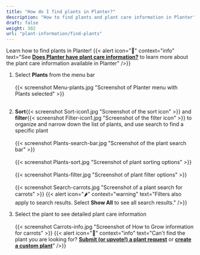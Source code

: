 ```yaml
---
title: "How do I find plants in Planter?"
description: "How to find plants and plant care information in Planter"
draft: false
weight: 302
url: "plant-information/find-plants"
---
```


Learn how to find plants in Planter!
{{< alert icon="🌿" context="info" text="See [**Does Planter have plant care information?**](../how-to-grow) to learn more about the plant care information available in Planter" />}}

1. Select **Plants** from the menu bar<br /><br />
{{< screenshot Menu-plants.jpg "Screenshot of Planter menu with Plants selected" >}}<br /><br />

2. **Sort**{{< screenshot Sort-icon1.jpg "Screenshot of the sort icon" >}} and **filter**{{< screenshot Filter-icon1.jpg "Screenshot of the filter icon" >}} to organize and narrow down the list of plants, and use search to find a specific plant<br /><br />
{{< screenshot Plants-search-bar.jpg "Screenshot of the plant search bar" >}}<br /><br />
{{< screenshot Plants-sort.jpg "Screenshot of plant sorting options" >}}<br /><br />
{{< screenshot Plants-filter.jpg "Screenshot of plant filter options" >}}<br /><br />
{{< screenshot Search-carrots.jpg "Screenshot of a plant search for carrots" >}}
{{< alert icon="🌶️" context="warning" text="Filters also apply to search results. Select **Show All** to see all search results." />}}

3. Select the plant to see detailed plant care information<br /><br />
{{< screenshot Carrots-info.jpg "Screenshot of How to Grow information for carrots" >}}
{{< alert icon="🥕" context="info" text="Can't find the plant you are looking for? [**Submit (or upvote!) a plant request**](https://planter.garden/requests) or [**create a custom plant**](../create-plants)"  />}}
